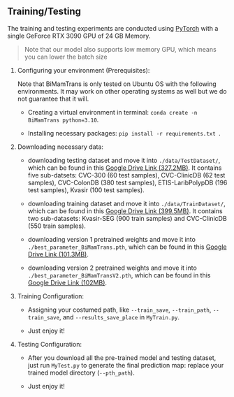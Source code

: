 ## Training/Testing

The training and testing experiments are conducted using [PyTorch](https://github.com/pytorch/pytorch) with 
a single GeForce RTX 3090 GPU of 24 GB Memory.

> Note that our model also supports low memory GPU, which means you can lower the batch size


1. Configuring your environment (Prerequisites):
   
    Note that BiMamTrans is only tested on Ubuntu OS with the following environments. 
    It may work on other operating systems as well but we do not guarantee that it will.
    
    + Creating a virtual environment in terminal: `conda create -n BiMamTrans python=3.10`.
    
    + Installing necessary packages: `pip install -r requirements.txt `.
    
2. Downloading necessary data:

    + downloading testing dataset and move it into `./data/TestDataset/`, 
    which can be found in this [Google Drive Link (327.2MB)](https://drive.google.com/file/d/1Y2z7FD5p5y31vkZwQQomXFRB0HutHyao/view?usp=sharing). It contains five sub-datsets: CVC-300 (60 test samples), CVC-ClinicDB (62 test samples), CVC-ColonDB (380 test samples), ETIS-LaribPolypDB (196 test samples), Kvasir (100 test samples).
    
    + downloading training dataset and move it into `./data/TrainDataset/`, 
    which can be found in this [Google Drive Link (399.5MB)](https://drive.google.com/file/d/13Zij1HbKTn9PKTW9bM19_fXtfQKWdCtD/view?usp=sharing). It contains two sub-datasets: Kvasir-SEG (900 train samples) and CVC-ClinicDB (550 train samples).
    
    + downloading version 1 pretrained weights and move it into `./best_parameter_BiMamTrans.pth`, 
    which can be found in this [Google Drive Link (101.3MB)](https://drive.google.com/file/d/1lJv8XVStsp3oNKZHaSr42tawdMOq6FLP/view?usp=sharing).
    
    + downloading version 2 pretrained weights and move it into `./best_parameter_BiMamTransV2.pth`, 
    which can be found in this [Google Drive Link (102MB)](https://drive.google.com/file/d/17WAvw_hoXfPZsE7KlKOkFcu2jWuW7L5p/view?usp=sharing).

3. Training Configuration:

    + Assigning your costumed path, like `--train_save`, `--train_path`, `--train_save`, and `--results_save_place` in `MyTrain.py`.
    
    + Just enjoy it!

4. Testing Configuration:

    + After you download all the pre-trained model and testing dataset, just run `MyTest.py` to generate the final prediction map: 
    replace your trained model directory (`--pth_path`).
    
    + Just enjoy it!
